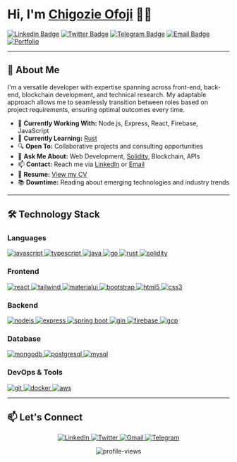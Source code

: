 # Hi, I'm [Chigozie Ofoji](https://github.com/ofojichigozie/) 👨‍💻

[![Linkedin Badge](https://img.shields.io/badge/-LinkedIn-0e76a8?style=for-the-badge&logo=Linkedin&logoColor=white)](https://www.linkedin.com/in/ofojichigozie)
[![Twitter Badge](https://img.shields.io/badge/-Twitter-00acee?style=for-the-badge&logo=Twitter&logoColor=white)](https://twitter.com/therealofoji)
[![Telegram Badge](https://img.shields.io/badge/-Telegram-0088cc?style=for-the-badge&logo=Telegram&logoColor=white)](https://t.me/ofojichigozie)
[![Email Badge](https://img.shields.io/badge/-Gmail-d14836?style=for-the-badge&logo=Gmail&logoColor=white)](mailto:ofojichigozie@gmail.com)
[![Portfolio](https://img.shields.io/badge/-Portfolio-3b5998?style=for-the-badge&logo=google-chrome&logoColor=white)](https://github.com/ofojichigozie)

---

## 💼 About Me

I'm a versatile developer with expertise spanning across front-end, back-end, blockchain development, and technical research. My adaptable approach allows me to seamlessly transition between roles based on project requirements, ensuring optimal outcomes every time.

- 🚀 **Currently Working With:** Node.js, Express, React, Firebase, JavaScript
- 🌱 **Currently Learning:** [Rust](https://www.rust-lang.org/)
- 🔍 **Open To:** Collaborative projects and consulting opportunities
- 💬 **Ask Me About:** Web Development, [Solidity](https://soliditylang.org/), Blockchain, APIs
- 📫 **Contact:** Reach me via [LinkedIn](https://www.linkedin.com/in/ofojichigozie/) or [Email](mailto:ofojichigozie@gmail.com)
- 📄 **Resume:** [View my CV](https://github.com/ofojichigozie/ofojichigozie/blob/main/resume.pdf)
- 📚 **Downtime:** Reading about emerging technologies and industry trends

---

## 🛠️ Technology Stack

### Languages
<p align="left">
  <a href="https://developer.mozilla.org/en-US/docs/Web/JavaScript" target="_blank">
    <img src="https://img.shields.io/badge/JavaScript-F7DF1E?style=for-the-badge&logo=javascript&logoColor=black" alt="javascript"/>
  </a>
  <a href="https://www.typescriptlang.org/" target="_blank">
    <img src="https://img.shields.io/badge/TypeScript-3178C6?style=for-the-badge&logo=typescript&logoColor=white" alt="typescript"/>
  </a>
  <a href="https://www.java.com" target="_blank">
    <img src="https://img.shields.io/badge/Java-ED8B00?style=for-the-badge&logo=java&logoColor=white" alt="java"/>
  </a>
  <a href="https://golang.org" target="_blank">
    <img src="https://img.shields.io/badge/Go-00ADD8?style=for-the-badge&logo=go&logoColor=white" alt="go"/>
  </a>
  <a href="https://www.rust-lang.org" target="_blank">
    <img src="https://img.shields.io/badge/Rust-000000?style=for-the-badge&logo=rust&logoColor=white" alt="rust"/>
  </a>
  <a href="https://soliditylang.org/" target="_blank">
    <img src="https://img.shields.io/badge/Solidity-363636?style=for-the-badge&logo=solidity&logoColor=white" alt="solidity"/>
  </a>
</p>

### Frontend
<p align="left">
  <a href="https://reactjs.org/" target="_blank">
    <img src="https://img.shields.io/badge/React-20232A?style=for-the-badge&logo=react&logoColor=61DAFB" alt="react"/>
  </a>
  <a href="https://tailwindcss.com/" target="_blank">
    <img src="https://img.shields.io/badge/Tailwind_CSS-38B2AC?style=for-the-badge&logo=tailwind-css&logoColor=white" alt="tailwind"/>
  </a>
  <a href="https://mui.com/" target="_blank">
    <img src="https://img.shields.io/badge/Material_UI-0081CB?style=for-the-badge&logo=material-ui&logoColor=white" alt="materialui"/>
  </a>
  <a href="https://getbootstrap.com" target="_blank">
    <img src="https://img.shields.io/badge/Bootstrap-563D7C?style=for-the-badge&logo=bootstrap&logoColor=white" alt="bootstrap"/>
  </a>
  <a href="https://www.w3.org/html/" target="_blank">
    <img src="https://img.shields.io/badge/HTML5-E34F26?style=for-the-badge&logo=html5&logoColor=white" alt="html5"/>
  </a>
  <a href="https://www.w3schools.com/css/" target="_blank">
    <img src="https://img.shields.io/badge/CSS3-1572B6?style=for-the-badge&logo=css3&logoColor=white" alt="css3"/>
  </a>
</p>

### Backend
<p align="left">
  <a href="https://nodejs.org" target="_blank">
    <img src="https://img.shields.io/badge/Node.js-339933?style=for-the-badge&logo=nodedotjs&logoColor=white" alt="nodejs"/>
  </a>
  <a href="https://expressjs.com" target="_blank">
    <img src="https://img.shields.io/badge/Express.js-000000?style=for-the-badge&logo=express&logoColor=white" alt="express"/>
  </a>
  <a href="https://spring.io/projects/spring-boot" target="_blank">
    <img src="https://img.shields.io/badge/Spring_Boot-6DB33F?style=for-the-badge&logo=spring-boot&logoColor=white" alt="spring boot"/>
  </a>
  <a href="https://gin-gonic.com/" target="_blank">
    <img src="https://img.shields.io/badge/Gin-00ADD8?style=for-the-badge&logo=go&logoColor=white" alt="gin"/>
  </a>
  <a href="https://firebase.google.com/" target="_blank">
    <img src="https://img.shields.io/badge/Firebase-FFCA28?style=for-the-badge&logo=firebase&logoColor=black" alt="firebase"/>
  </a>
  <a href="https://cloud.google.com" target="_blank">
    <img src="https://img.shields.io/badge/Google_Cloud-4285F4?style=for-the-badge&logo=google-cloud&logoColor=white" alt="gcp"/>
  </a>
</p>

### Database
<p align="left">
  <a href="https://www.mongodb.com/" target="_blank">
    <img src="https://img.shields.io/badge/MongoDB-4EA94B?style=for-the-badge&logo=mongodb&logoColor=white" alt="mongodb"/>
  </a>
  <a href="https://www.postgresql.org" target="_blank">
    <img src="https://img.shields.io/badge/PostgreSQL-316192?style=for-the-badge&logo=postgresql&logoColor=white" alt="postgresql"/>
  </a>
  <a href="https://www.mysql.com/" target="_blank">
    <img src="https://img.shields.io/badge/MySQL-005C84?style=for-the-badge&logo=mysql&logoColor=white" alt="mysql"/>
  </a>
</p>

### DevOps & Tools
<p align="left">
  <a href="https://git-scm.com/" target="_blank">
    <img src="https://img.shields.io/badge/Git-F05032?style=for-the-badge&logo=git&logoColor=white" alt="git"/>
  </a>
  <a href="https://www.docker.com/" target="_blank">
    <img src="https://img.shields.io/badge/Docker-2CA5E0?style=for-the-badge&logo=docker&logoColor=white" alt="docker"/>
  </a>
  <a href="https://aws.amazon.com" target="_blank">
    <img src="https://img.shields.io/badge/AWS-232F3E?style=for-the-badge&logo=amazon-aws&logoColor=white" alt="aws"/>
  </a>
</p>

---

## 📫 Let's Connect

<p align="center">
  <a href="https://www.linkedin.com/in/ofojichigozie/" target="_blank">
    <img src="https://img.shields.io/badge/linkedin-%230077B5.svg?&style=for-the-badge&logo=linkedin&logoColor=white" alt="LinkedIn" />
  </a>
  <a href="https://twitter.com/therealofoji" target="_blank">
    <img src="https://img.shields.io/badge/twitter-%231DA1F2.svg?&style=for-the-badge&logo=twitter&logoColor=white" alt="Twitter" />
  </a>
  <a href="mailto:ofojichigozie@gmail.com" target="_blank">
    <img src="https://img.shields.io/badge/gmail-%23D14836.svg?&style=for-the-badge&logo=gmail&logoColor=white" alt="Gmail" />
  </a>
  <a href="https://t.me/ofojichigozie" target="_blank">
    <img src="https://img.shields.io/badge/telegram-%232CA5E0.svg?&style=for-the-badge&logo=telegram&logoColor=white" alt="Telegram" />
  </a>
</p>

<p align="center">
  <img src="https://komarev.com/ghpvc/?username=ofojichigozie&label=Profile%20views&color=0e75b6&style=flat" alt="profile-views" />
</p>